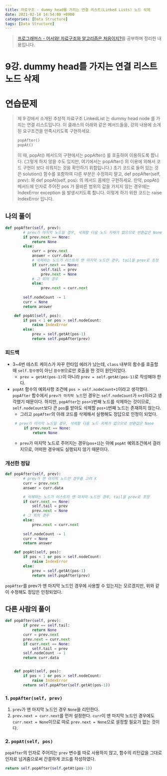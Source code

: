 ```yaml
---
title: 자료구조 - dummy head를 가지는 연결 리스트(Linked Lists) 노드 삭제
date: 2021-02-14 14:54:00 +0900
categories: [Data Structure]
tags: [Data Structure]
---
```


> [프로그래머스 - 어서와! 자료구조와 알고리즘은 처음이지?](https://programmers.co.kr/learn/courses/57)를 공부하며 정리한 내용입니다.

# 9강. dummy head를 가지는 연결 리스트 노드 삭제

# 연습문제

> 제 9 강에서 소개된 추상적 자료구조 LinkedList 는 dummy head node 를 가지는 연결 리스트입니다. 이 클래스의 아래와 같은 메서드들을, 강의 내용에 소개된 요구조건을 만족시키도록 구현하세요.
> ``` python
> popAfter()
> popAt()
> ```
> 이 때, popAt() 메서드의 구현에서는 popAfter() 를 호출하여 이용하도록 합니다. (그렇게 하지 않을 수도 있지만, 여기에서는 popAfter() 의 이용에 의해서 코드 구현이 보다 쉬워지는 것을 확인하기 위함입니다.)
> 초기 코드로 들어 있는 것은 solution() 함수를 포함하여 다른 부분은 수정하지 말고, def popAfter(self, prev): 와 def popAt(self, pos): 의 메서드 몸체만 구현하세요.
> 만약, popAt() 메서드에 인자로 주어진 pos 가 올바른 범위의 값을 가지지 않는 경우에는 IndexError exception 을 발생시키도록 합니다. 이렇게 하기 위한 코드는 raise IndexError 입니다.

## 나의 풀이

``` python
def popAfter(self, prev):
        # prev가 마지막 노드일 경우, 삭제할 다음 노드 자체가 없으므로 반환값은 None
        if prev.next == None:
            return None
        else:
            curr = prev.next
            answer = curr.data
            # 삭제하는 노드가 리스트의 맨 마지막 노드인 경우, tail을 prev로 조정
            if curr.next == None:
                self.tail = prev
                prev.next = None
            # 그 외의 경우
            else:
                prev.next = curr.next
        
        self.nodeCount -= 1
        curr = None
        return answer

    def popAt(self, pos):
        if pos < 1 or pos > self.nodeCount:
            raise IndexError
        else:
            prev = self.getAt(pos-1)
            return self.popAfter(prev)
```

### 피드백
- 3~4번 테스트 케이스가 자꾸 런타임 에러가 났는데, `class` 내부의 함수를 호출할 때 `self.함수명`이 아닌 `함수명`으로만 호출을 한 것이 원인이었다.
    - `prev = getAt(pos-1)`이 아니라 `prev = self.getAt(pos-1)`로 작성해야 한다.
- `popAt` 함수의 예외사항 조건에 `pos > self.nodeCount+1`이라고 생각했다. `popAfter` 함수에서 `prev가 마지막 노드`인 경우는 `self.nodeCount`가 `n+1`이라고 생각했기 때문이다. 하지만, `popAfter`는 `pos+1`번째 노드를 삭제하는 것이므로, `self.nodeCount`보다 큰 `pos`를 받아도 삭제할 `pos+1`번째 노드는 존재하지 않는다.
  - 그리고 `popAfter`의 아래 코드를 삭제해서 실행해도 정답으로 인정이 되었다.
   ``` python
    # prev가 마지막 노드일 경우, 삭제할 다음 노드 자체가 없으므로 반환값은 None
        if prev.next == None:
            return None
   ```
   - `prev`가 마지막 노드로 주어지는 경우(`pos+1`)는 아예 `popAt` 예외조건에서 걸러지므로, 어떠한 경우에도 실행되지 않기 때문이다.

### 개선한 정답

``` python
def popAfter(self, prev):
        # prev가 맨 마지막 노드인 경우를 고려 X
        curr = prev.next
        answer = curr.data

        # 삭제하는 노드가 리스트의 맨 마지막 노드인 경우, tail을 prev로 조정
        if curr.next == None:
            self.tail = prev
            prev.next = None
        # 그 외의 경우
        else:
            prev.next = curr.next
        
        self.nodeCount -= 1
        curr = None
        return answer

    def popAt(self, pos):
        if pos < 1 or pos > self.nodeCount:
            raise IndexError
        else:
            prev = self.getAt(pos-1)
            return self.popAfter(prev)
```

`popAfter`를 prev가 맨 마지막 노드인 경우에 사용할 수 있는지는 모르겠지만, 위와 같이 수정해도 정답은 인정되었다.

## 다른 사람의 풀이

``` python
def popAfter(self, prev):
        if prev == self.tail:
            return None
        curr = prev.next
        prev.next = curr.next
        if curr.next == None:
            self.tail = prev
        self.nodeCount -= 1
        return curr.data


    def popAt(self, pos):
        if pos < 1 or pos > self.nodeCount:
            raise IndexError
        return self.popAfter(self.getAt(pos-1))
```

### 1. `popAfter(self, prev)`

1. `prev`가 맨 마지막 노드인 경우 `None`을 리턴한다.
2. `prev.next = curr.next`를 먼저 설정한다. `curr`이 맨 마지막 노드인 경우에도 `curr.next = None`이므로 따로 `prev.next = None`으로 설정할 필요가 없는 것이다.

### 2. `popAt(self, pos)`

`popAfter`의 인자로 주어지는 `prev` 변수를 따로 사용하지 않고, 함수의 리턴값을 그대로 인자로 넘겨줌으로써 간결하게 코드를 작성하였다.

``` python
return self.popAfter(self.getAt(pos-1))
```